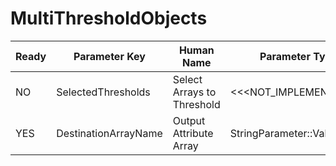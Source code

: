 # MultiThresholdObjects

| Ready | Parameter Key | Human Name | Parameter Type | Parameter Class |
|-------|---------------|------------|-----------------|----------------|
| NO | SelectedThresholds | Select Arrays to Threshold | <<<NOT_IMPLEMENTED>>> | ComparisonSelectionFilterParameter |
| YES | DestinationArrayName | Output Attribute Array | StringParameter::ValueType | StringParameter |
